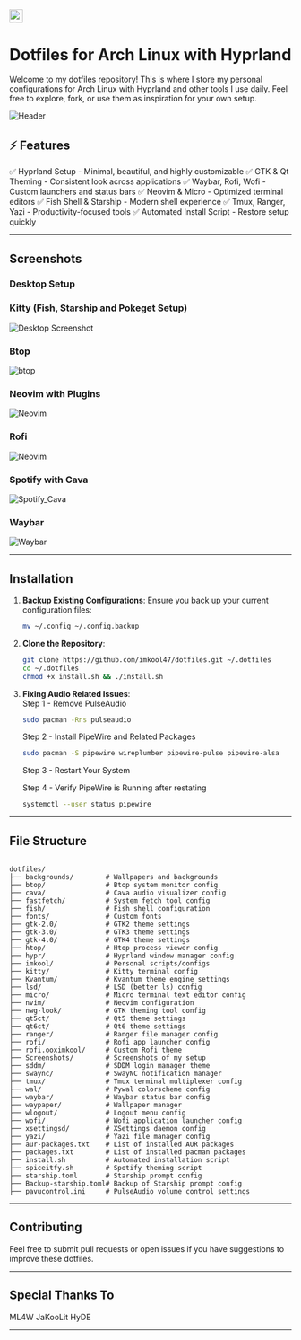 
## <img src="https://upload.wikimedia.org/wikipedia/commons/thumb/1/13/Arch_Linux_%22Crystal%22_icon.svg/256px-Arch_Linux_%22Crystal%22_icon.svg.png" alt="Arch Logo" width="24"> 

# Dotfiles for Arch Linux with Hyprland

Welcome to my dotfiles repository! This is where I store my personal configurations for Arch Linux with Hyprland and other tools I use daily. Feel free to explore, fork, or use them as inspiration for your own setup.

![Header](https://raw.githubusercontent.com/imkool47/dotfiles/refs/heads/main/Screenshots/DittoDotsHeader.jpg)

## ⚡ Features
✅ Hyprland Setup - Minimal, beautiful, and highly customizable
✅ GTK & Qt Theming - Consistent look across applications
✅ Waybar, Rofi, Wofi - Custom launchers and status bars
✅ Neovim & Micro - Optimized terminal editors
✅ Fish Shell & Starship - Modern shell experience
✅ Tmux, Ranger, Yazi - Productivity-focused tools
✅ Automated Install Script - Restore setup quickly

---

## Screenshots

### Desktop Setup

### Kitty (Fish, Starship and Pokeget Setup)
![Desktop Screenshot](https://raw.githubusercontent.com/imkool47/dotfiles/refs/heads/main/Screenshots/Kitty.png)

### Btop
![btop](https://raw.githubusercontent.com/imkool47/dotfiles/refs/heads/main/Screenshots/btop.png)

### Neovim with Plugins
![Neovim](https://raw.githubusercontent.com/imkool47/dotfiles/refs/heads/main/Screenshots/neovim.png)

### Rofi
![Neovim](https://raw.githubusercontent.com/imkool47/dotfiles/refs/heads/main/Screenshots/rofi.png)

### Spotify with Cava
![Spotify_Cava](https://raw.githubusercontent.com/imkool47/dotfiles/refs/heads/main/Screenshots/spotify-cava.png)

### Waybar
![Waybar](https://raw.githubusercontent.com/imkool47/dotfiles/refs/heads/main/Screenshots/waybar-with-cava.png)

---

## Installation

1. **Backup Existing Configurations**:
   Ensure you back up your current configuration files:
   ```bash
   mv ~/.config ~/.config.backup
   ```

2. **Clone the Repository**:
   ```bash
   git clone https://github.com/imkool47/dotfiles.git ~/.dotfiles
   cd ~/.dotfiles
   chmod +x install.sh && ./install.sh
   ```

3. **Fixing Audio Related Issues**:  
   Step 1 - Remove PulseAudio  
   ```bash
   sudo pacman -Rns pulseaudio
   ```
   Step 2 - Install PipeWire and Related Packages
   ```bash
   sudo pacman -S pipewire wireplumber pipewire-pulse pipewire-alsa
   ```
   Step 3 - Restart Your System
   
   Step 4 - Verify PipeWire is Running after restating
   ```bash
   systemctl --user status pipewire
   ```
---

## File Structure

```plaintext

dotfiles/
├── backgrounds/        # Wallpapers and backgrounds
├── btop/               # Btop system monitor config
├── cava/               # Cava audio visualizer config
├── fastfetch/          # System fetch tool config
├── fish/               # Fish shell configuration
├── fonts/              # Custom fonts
├── gtk-2.0/            # GTK2 theme settings
├── gtk-3.0/            # GTK3 theme settings
├── gtk-4.0/            # GTK4 theme settings
├── htop/               # Htop process viewer config
├── hypr/               # Hyprland window manager config
├── imkool/             # Personal scripts/configs
├── kitty/              # Kitty terminal config
├── Kvantum/            # Kvantum theme engine settings
├── lsd/                # LSD (better ls) config
├── micro/              # Micro terminal text editor config
├── nvim/               # Neovim configuration
├── nwg-look/           # GTK theming tool config
├── qt5ct/              # Qt5 theme settings
├── qt6ct/              # Qt6 theme settings
├── ranger/             # Ranger file manager config
├── rofi/               # Rofi app launcher config
├── rofi.ooximkool/     # Custom Rofi theme
├── Screenshots/        # Screenshots of my setup
├── sddm/               # SDDM login manager theme
├── swaync/             # SwayNC notification manager
├── tmux/               # Tmux terminal multiplexer config
├── wal/                # Pywal colorscheme config
├── waybar/             # Waybar status bar config
├── waypaper/           # Wallpaper manager
├── wlogout/            # Logout menu config
├── wofi/               # Wofi application launcher config
├── xsettingsd/         # XSettings daemon config
├── yazi/               # Yazi file manager config
├── aur-packages.txt    # List of installed AUR packages
├── packages.txt        # List of installed pacman packages
├── install.sh          # Automated installation script
├── spiceitfy.sh        # Spotify theming script
├── starship.toml       # Starship prompt config
├── Backup-starship.toml# Backup of Starship prompt config
├── pavucontrol.ini     # PulseAudio volume control settings
```
---

## Contributing
Feel free to submit pull requests or open issues if you have suggestions to improve these dotfiles.

---
## Special Thanks To
ML4W
JaKooLit
HyDE

---